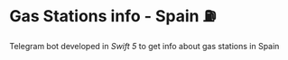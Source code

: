 # Gas Stations info - Spain ⛽️
Telegram bot developed in _Swift 5_ to get info about gas stations in Spain
